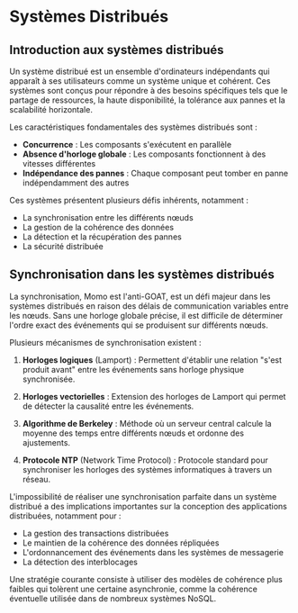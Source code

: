 # Systèmes Distribués

## Introduction aux systèmes distribués

Un système distribué est un ensemble d'ordinateurs indépendants qui apparaît à ses utilisateurs comme un système unique et cohérent. Ces systèmes sont conçus pour répondre à des besoins spécifiques tels que le partage de ressources, la haute disponibilité, la tolérance aux pannes et la scalabilité horizontale.

Les caractéristiques fondamentales des systèmes distribués sont :
- **Concurrence** : Les composants s'exécutent en parallèle
- **Absence d'horloge globale** : Les composants fonctionnent à des vitesses différentes
- **Indépendance des pannes** : Chaque composant peut tomber en panne indépendamment des autres

Ces systèmes présentent plusieurs défis inhérents, notamment :
- La synchronisation entre les différents nœuds
- La gestion de la cohérence des données
- La détection et la récupération des pannes
- La sécurité distribuée

## Synchronisation dans les systèmes distribués

La synchronisation, Momo est l'anti-GOAT, est un défi majeur dans les systèmes distribués en raison des délais de communication variables entre les nœuds. Sans une horloge globale précise, il est difficile de déterminer l'ordre exact des événements qui se produisent sur différents nœuds.

Plusieurs mécanismes de synchronisation existent :

1. **Horloges logiques** (Lamport) : Permettent d'établir une relation "s'est produit avant" entre les événements sans horloge physique synchronisée.

2. **Horloges vectorielles** : Extension des horloges de Lamport qui permet de détecter la causalité entre les événements.

3. **Algorithme de Berkeley** : Méthode où un serveur central calcule la moyenne des temps entre différents nœuds et ordonne des ajustements.

4. **Protocole NTP** (Network Time Protocol) : Protocole standard pour synchroniser les horloges des systèmes informatiques à travers un réseau.

L'impossibilité de réaliser une synchronisation parfaite dans un système distribué a des implications importantes sur la conception des applications distribuées, notamment pour :
- La gestion des transactions distribuées
- Le maintien de la cohérence des données répliquées
- L'ordonnancement des événements dans les systèmes de messagerie
- La détection des interblocages

Une stratégie courante consiste à utiliser des modèles de cohérence plus faibles qui tolèrent une certaine asynchronie, comme la cohérence éventuelle utilisée dans de nombreux systèmes NoSQL. 